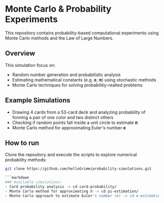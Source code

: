 # Monte Carlo & Probability Experiments
This repository contains probability-based computational experiments using Monte Carlo methods and the Law of Large Numbers.

## Overview
This simulation focus on:
- Random number generation and probabilistic analysis
- Estimating mathematical constants (e.g. **e**, **π**) using stochastic methods
- Monte Carlo techniques for solving probabilitiy-realted problems

## Example Simulations
- Drawing 4 cards from a 53-card deck and analyzing probability of forming a pair of one color and two distinct others
- Checking if random points fall inside a unit circle to estimate **π**
- Monte Carlo method for approximating Euler's number **e**

## How to run
Clone the repository and execute the scripts to explore numerical probability methods:
```bash
git clone https://github.com/helloGrimm/probability-simulations.git

```markdown
### Available simulations:
- Card probability analysis -> cd card-probability/
- Monte Carlo method for approximating π -> cd pi-estimation/
- Monte Carlo approach to estimate Euler's number (e) -> cd e-estimation/
